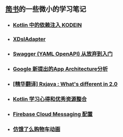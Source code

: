 
## [简书](http://www.jianshu.com/u/6dc12edec1f8)的一些微小的学习笔记

* ### [Kotlin 中的依赖注入 KODEIN](https://github.com/xiejinpeng007/LearnNotes/blob/master/Kodein/Kodein.md)
* ### [XDslAdapter](https://github.com/xiejinpeng007/LearnNotes/blob/master/XDslAdapter/XDslAdapter.md)
* ### [Swagger (YAML OpenAPI) 从放弃到入门](https://github.com/xiejinpeng007/LearnNotes/blob/master/Swagger/Swagger.md)
* ### [Google 新提出的App Architecture分析](https://github.com/xiejinpeng007/LearnNotes/blob/master/App%20Architecture/App%20Architecture.md)
* ### [[精华翻译] Rxjava : What's different in 2.0](https://github.com/xiejinpeng007/LearnNotes/blob/master/RxJava%202.0/What's%20different%20in%202.md)
* ### [Kotlin 学习心得和优秀资源整合](https://github.com/xiejinpeng007/LearnNotes/blob/master/Kotlin/Kotlin.md)
* ### [Firebase Cloud Messaging 配置](https://github.com/xiejinpeng007/LearnNotes/blob/master/FcmSetup/FirebaseNotification_Setup.md)  
* ### [仿饿了么购物车动画](https://github.com/xiejinpeng007/LearnNotes/blob/master/ElemeAnim/elemeanim.md)


